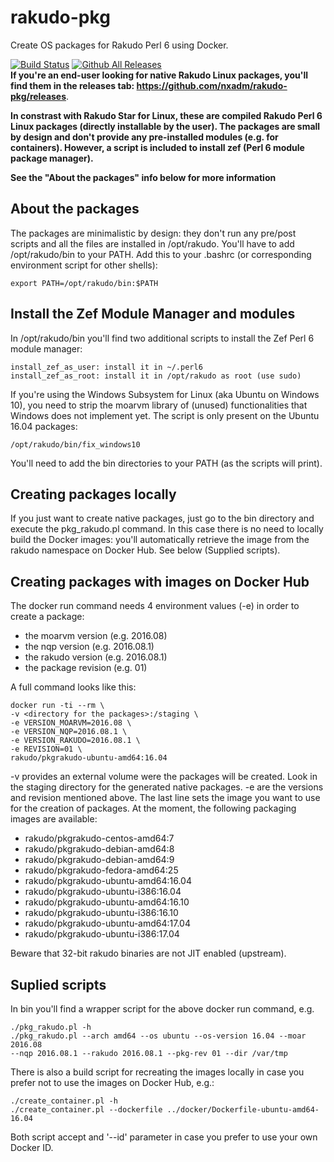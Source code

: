 # rakudo-pkg
Create OS packages for Rakudo Perl 6 using Docker.

[![Build Status](https://travis-ci.org/nxadm/rakudo-pkg.svg?branch=master)](https://travis-ci.org/nxadm/rakudo-pkg)
[![Github All Releases](https://img.shields.io/github/downloads/nxadm/rakudo-pkg/total.svg?maxAge=2592000)](https://github.com/nxadm/rakudo-pkg/releases)
<br>
**If you're an end-user looking for native Rakudo Linux packages, you'll find them in the releases tab: https://github.com/nxadm/rakudo-pkg/releases**.

**In constrast with Rakudo Star for Linux, these are compiled Rakudo Perl 6 Linux packages (directly installable by the user). The packages are small by design and don't provide any pre-installed modules (e.g. for containers). However, a script is included to install zef (Perl 6 module package manager).**

**See the "About the packages" info below for more information**

## About the packages
The packages are minimalistic by design: they don't run any pre/post scripts
and all the files are installed in /opt/rakudo. You'll have to add
/opt/rakudo/bin to your PATH. Add this to your .bashrc (or corresponding
environment script for other shells):
```
export PATH=/opt/rakudo/bin:$PATH
```
## Install the Zef Module Manager and modules
In /opt/rakudo/bin you'll find two additional scripts to install the Zef Perl 6 module
manager:
```
install_zef_as_user: install it in ~/.perl6
install_zef_as_root: install it in /opt/rakudo as root (use sudo)
```

If you're using the Windows Subsystem for Linux (aka Ubuntu on Windows 10), you
need to strip the moarvm library of (unused) functionalities that Windows does
not implement yet. The script is only present on the Ubuntu 16.04 packages:
```
/opt/rakudo/bin/fix_windows10
```

You'll need to add the bin directories to your PATH (as the scripts will print).

## Creating packages locally
If you just want to create native packages, just go to the bin directory and
execute the pkg_rakudo.pl command. In this case there is no need to
locally build the Docker images: you'll automatically retrieve the image from
the rakudo namespace on Docker Hub. See below (Supplied scripts).

## Creating packages with images on Docker Hub
The docker run command needs 4 environment values (-e) in order to create a
package:
- the moarvm version (e.g. 2016.08)
- the nqp version (e.g. 2016.08.1)
- the rakudo version (e.g. 2016.08.1)
- the package revision (e.g. 01)

A full command looks like this:
```
docker run -ti --rm \
-v <directory for the packages>:/staging \
-e VERSION_MOARVM=2016.08 \
-e VERSION_NQP=2016.08.1 \
-e VERSION_RAKUDO=2016.08.1 \
-e REVISION=01 \
rakudo/pkgrakudo-ubuntu-amd64:16.04
```

-v provides an external volume were the packages will be created. Look in the
staging directory for the generated native packages.
-e are the versions and revision mentioned above.
The last line sets the image you want to use for the creation of packages.
At the moment, the following packaging images are available:
- rakudo/pkgrakudo-centos-amd64:7
- rakudo/pkgrakudo-debian-amd64:8
- rakudo/pkgrakudo-debian-amd64:9
- rakudo/pkgrakudo-fedora-amd64:25
- rakudo/pkgrakudo-ubuntu-amd64:16.04
- rakudo/pkgrakudo-ubuntu-i386:16.04
- rakudo/pkgrakudo-ubuntu-amd64:16.10
- rakudo/pkgrakudo-ubuntu-i386:16.10
- rakudo/pkgrakudo-ubuntu-amd64:17.04
- rakudo/pkgrakudo-ubuntu-i386:17.04

Beware that 32-bit rakudo binaries are not JIT enabled (upstream).

## Suplied scripts
In bin you'll find a wrapper script for the above docker run command, e.g.
```
./pkg_rakudo.pl -h
./pkg_rakudo.pl --arch amd64 --os ubuntu --os-version 16.04 --moar 2016.08
--nqp 2016.08.1 --rakudo 2016.08.1 --pkg-rev 01 --dir /var/tmp
```

There is also a build script for recreating the images locally in case you
prefer not to use the images on Docker Hub, e.g.:
```
./create_container.pl -h
./create_container.pl --dockerfile ../docker/Dockerfile-ubuntu-amd64-16.04
```

Both script accept and '--id' parameter in case you prefer to use your own
Docker ID.
